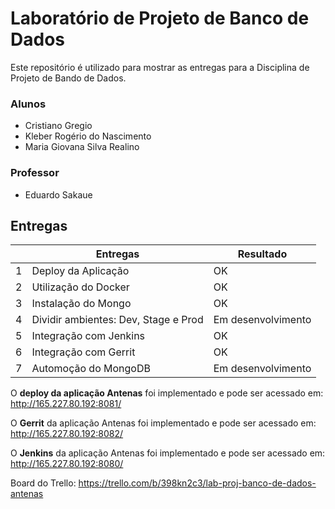 # Laboratório de Projeto de Banco de Dados

Este repositório é utilizado para mostrar as entregas para a Disciplina de Projeto de Bando de Dados. 

### Alunos
- Cristiano Gregio
- Kleber Rogério do Nascimento
- Maria Giovana Silva Realino

### Professor
- Eduardo Sakaue


## Entregas


|   | Entregas                             | Resultado          |
|---|--------------------------------------|--------------------|
| 1 | Deploy da Aplicação                  |         OK         |
| 2 | Utilização do Docker                 |         OK         |
| 3 | Instalação do Mongo                  |         OK         |
| 4 | Dividir ambientes: Dev, Stage e Prod | Em desenvolvimento |
| 5 | Integração com Jenkins               |         OK         |
| 6 | Integração com Gerrit                |         OK         |
| 7 | Automoção do MongoDB                 | Em desenvolvimento |



O **deploy da aplicação Antenas** foi implementado e pode ser acessado em: http://165.227.80.192:8081/

O **Gerrit** da aplicação Antenas foi implementado e pode ser acessado em: http://165.227.80.192:8082/

O **Jenkins** da aplicação Antenas foi implementado e pode ser acessado em: http://165.227.80.192:8080/

Board do Trello: https://trello.com/b/398kn2c3/lab-proj-banco-de-dados-antenas


